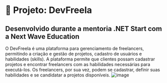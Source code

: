 # 🚀 Projeto: DevFreela
## Desenvolvido durante a mentoria .NET Start com a Next Wave Education
O DevFreela é uma plataforma para gerenciamento de freelancers, permitindo a criação e gestão de projetos, cadastro de usuários e habilidades (skills). A plataforma permite que clientes possam cadastrar projetos e encontrar freelancers com as habilidades necessárias para executá-los. Os freelancers, por sua vez, podem se cadastrar, definir suas habilidades e se candidatar a projetos disponíveis.
![image](https://github.com/user-attachments/assets/1682c474-c7c0-46e8-ae03-4b64d6e261d0)

